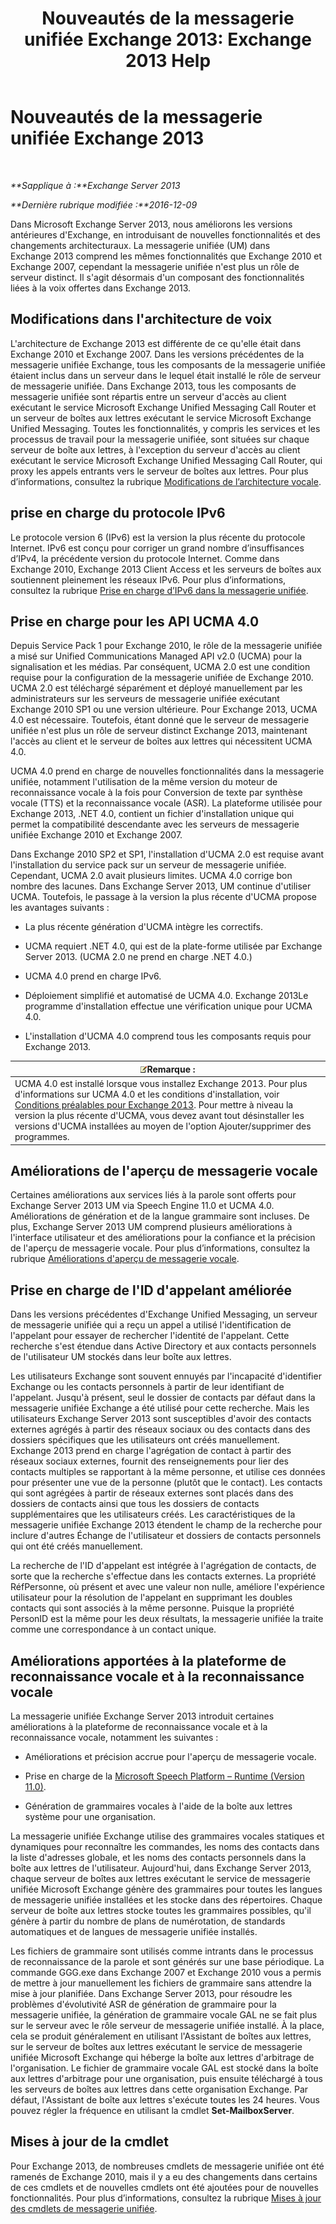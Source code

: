 ﻿---
title: 'Nouveautés de la messagerie unifiée Exchange 2013: Exchange 2013 Help'
TOCTitle: Nouveautés de la messagerie unifiée Exchange 2013
ms:assetid: a444ef2d-d893-408e-adf9-c9d8a8b07593
ms:mtpsurl: https://technet.microsoft.com/fr-fr/library/JJ150545(v=EXCHG.150)
ms:contentKeyID: 50478939
ms.date: 04/24/2018
mtps_version: v=EXCHG.150
ms.translationtype: HT
---

# Nouveautés de la messagerie unifiée Exchange 2013

 

_**Sapplique à :**Exchange Server 2013_

_**Dernière rubrique modifiée :**2016-12-09_

Dans Microsoft Exchange Server 2013, nous améliorons les versions antérieures d'Exchange, en introduisant de nouvelles fonctionnalités et des changements architecturaux. La messagerie unifiée (UM) dans Exchange 2013 comprend les mêmes fonctionnalités que Exchange 2010 et Exchange 2007, cependant la messagerie unifiée n'est plus un rôle de serveur distinct. Il s'agit désormais d'un composant des fonctionnalités liées à la voix offertes dans Exchange 2013.

## Modifications dans l'architecture de voix

L'architecture de Exchange 2013 est différente de ce qu'elle était dans Exchange 2010 et Exchange 2007. Dans les versions précédentes de la messagerie unifiée Exchange, tous les composants de la messagerie unifiée étaient inclus dans un serveur dans le lequel était installé le rôle de serveur de messagerie unifiée. Dans Exchange 2013, tous les composants de messagerie unifiée sont répartis entre un serveur d'accès au client exécutant le service Microsoft Exchange Unified Messaging Call Router et un serveur de boîtes aux lettres exécutant le service Microsoft Exchange Unified Messaging. Toutes les fonctionnalités, y compris les services et les processus de travail pour la messagerie unifiée, sont situées sur chaque serveur de boîte aux lettres, à l'exception du serveur d'accès au client exécutant le service Microsoft Exchange Unified Messaging Call Router, qui proxy les appels entrants vers le serveur de boîtes aux lettres. Pour plus d’informations, consultez la rubrique [Modifications de l’architecture vocale](voice-architecture-changes-exchange-2013-help.md).

## prise en charge du protocole IPv6

Le protocole version 6 (IPv6) est la version la plus récente du protocole Internet. IPv6 est conçu pour corriger un grand nombre d’insuffisances d’IPv4, la précédente version du protocole Internet. Comme dans Exchange 2010, Exchange 2013 Client Access et les serveurs de boîtes aux soutiennent pleinement les réseaux IPv6. Pour plus d’informations, consultez la rubrique [Prise en charge d’IPv6 dans la messagerie unifiée](ipv6-support-in-unified-messaging-exchange-2013-help.md).

## Prise en charge pour les API UCMA 4.0

Depuis Service Pack 1 pour Exchange 2010, le rôle de la messagerie unifiée a misé sur Unified Communications Managed API v2.0 (UCMA) pour la signalisation et les médias. Par conséquent, UCMA 2.0 est une condition requise pour la configuration de la messagerie unifiée de Exchange 2010. UCMA 2.0 est téléchargé séparément et déployé manuellement par les administrateurs sur les serveurs de messagerie unifiée exécutant Exchange 2010 SP1 ou une version ultérieure. Pour Exchange 2013, UCMA 4.0 est nécessaire. Toutefois, étant donné que le serveur de messagerie unifiée n'est plus un rôle de serveur distinct Exchange 2013, maintenant l'accès au client et le serveur de boîtes aux lettres qui nécessitent UCMA 4.0.

UCMA 4.0 prend en charge de nouvelles fonctionnalités dans la messagerie unifiée, notamment l'utilisation de la même version du moteur de reconnaissance vocale à la fois pour Conversion de texte par synthèse vocale (TTS) et la reconnaissance vocale (ASR). La plateforme utilisée pour Exchange 2013, .NET 4.0, contient un fichier d'installation unique qui permet la compatibilité descendante avec les serveurs de messagerie unifiée Exchange 2010 et Exchange 2007.

Dans Exchange 2010 SP2 et SP1, l'installation d'UCMA 2.0 est requise avant l'installation du service pack sur un serveur de messagerie unifiée. Cependant, UCMA 2.0 avait plusieurs limites. UCMA 4.0 corrige bon nombre des lacunes. Dans Exchange Server 2013, UM continue d'utiliser UCMA. Toutefois, le passage à la version la plus récente d'UCMA propose les avantages suivants :

  - La plus récente génération d'UCMA intègre les correctifs.

  - UCMA requiert .NET 4.0, qui est de la plate-forme utilisée par Exchange Server 2013. (UCMA 2.0 ne prend en charge .NET 4.0.)

  - UCMA 4.0 prend en charge IPv6.

  - Déploiement simplifié et automatisé de UCMA 4.0. Exchange 2013Le programme d'installation effectue une vérification unique pour UCMA 4.0.

  - L'installation d'UCMA 4.0 comprend tous les composants requis pour Exchange 2013.

<table>
<thead>
<tr class="header">
<th><img src="images/JJ159664.note(EXCHG.150).gif" title="Remarque" alt="Remarque" />Remarque :</th>
</tr>
</thead>
<tbody>
<tr class="odd">
<td>UCMA 4.0 est installé lorsque vous installez Exchange 2013. Pour plus d'informations sur UCMA 4.0 et les conditions d'installation, voir <a href="exchange-2013-prerequisites-exchange-2013-help.md">Conditions préalables pour Exchange 2013</a>. Pour mettre à niveau la version la plus récente d'UCMA, vous devez avant tout désinstaller les versions d'UCMA installées au moyen de l'option Ajouter/supprimer des programmes.</td>
</tr>
</tbody>
</table>


## Améliorations de l'aperçu de messagerie vocale

Certaines améliorations aux services liés à la parole sont offerts pour Exchange Server 2013 UM via Speech Engine 11.0 et UCMA 4.0. Améliorations de génération et de la langue grammaire sont incluses. De plus, Exchange Server 2013 UM comprend plusieurs améliorations à l'interface utilisateur et des améliorations pour la confiance et la précision de l'aperçu de messagerie vocale. Pour plus d’informations, consultez la rubrique [Améliorations d'aperçu de messagerie vocale](voice-mail-preview-enhancements-exchange-2013-help.md).

## Prise en charge de l'ID d'appelant améliorée

Dans les versions précédentes d'Exchange Unified Messaging, un serveur de messagerie unifiée qui a reçu un appel a utilisé l'identification de l'appelant pour essayer de rechercher l'identité de l'appelant. Cette recherche s'est étendue dans Active Directory et aux contacts personnels de l'utilisateur UM stockés dans leur boîte aux lettres.

Les utilisateurs Exchange sont souvent ennuyés par l'incapacité d'identifier Exchange ou les contacts personnels à partir de leur identifiant de l'appelant. Jusqu'à présent, seul le dossier de contacts par défaut dans la messagerie unifiée Exchange a été utilisé pour cette recherche. Mais les utilisateurs Exchange Server 2013 sont susceptibles d'avoir des contacts externes agrégés à partir des réseaux sociaux ou des contacts dans des dossiers spécifiques que les utilisateurs ont créés manuellement. Exchange 2013 prend en charge l'agrégation de contact à partir des réseaux sociaux externes, fournit des renseignements pour lier des contacts multiples se rapportant à la même personne, et utilise ces données pour présenter une vue de la personne (plutôt que le contact). Les contacts qui sont agrégées à partir de réseaux externes sont placés dans des dossiers de contacts ainsi que tous les dossiers de contacts supplémentaires que les utilisateurs créés. Les caractéristiques de la messagerie unifiée Exchange 2013 étendent le champ de la recherche pour inclure d'autres Échange de l'utilisateur et dossiers de contacts personnels qui ont été créés manuellement.

La recherche de l'ID d'appelant est intégrée à l'agrégation de contacts, de sorte que la recherche s'effectue dans les contacts externes. La propriété RéfPersonne, où présent et avec une valeur non nulle, améliore l'expérience utilisateur pour la résolution de l'appelant en supprimant les doubles contacts qui sont associés à la même personne. Puisque la propriété PersonID est la même pour les deux résultats, la messagerie unifiée la traite comme une correspondance à un contact unique.

## Améliorations apportées à la plateforme de reconnaissance vocale et à la reconnaissance vocale

La messagerie unifiée Exchange Server 2013 introduit certaines améliorations à la plateforme de reconnaissance vocale et à la reconnaissance vocale, notamment les suivantes :

  - Améliorations et précision accrue pour l'aperçu de messagerie vocale.

  - Prise en charge de la [Microsoft Speech Platform – Runtime (Version 11.0)](https://go.microsoft.com/fwlink/p/?linkid=253196).

  - Génération de grammaires vocales à l'aide de la boîte aux lettres système pour une organisation.

La messagerie unifiée Exchange utilise des grammaires vocales statiques et dynamiques pour reconnaître les commandes, les noms des contacts dans la liste d'adresses globale, et les noms des contacts personnels dans la boîte aux lettres de l'utilisateur. Aujourd'hui, dans Exchange Server 2013, chaque serveur de boîtes aux lettres exécutant le service de messagerie unifiée Microsoft Exchange génère des grammaires pour toutes les langues de messagerie unifiée installées et les stocke dans des répertoires. Chaque serveur de boîte aux lettres stocke toutes les grammaires possibles, qu'il génère à partir du nombre de plans de numérotation, de standards automatiques et de langues de messagerie unifiée installés.

Les fichiers de grammaire sont utilisés comme intrants dans le processus de reconnaissance de la parole et sont générés sur une base périodique. La commande GGG.exe dans Exchange 2007 et Exchange 2010 vous a permis de mettre à jour manuellement les fichiers de grammaire sans attendre la mise à jour planifiée. Dans Exchange Server 2013, pour résoudre les problèmes d'évolutivité ASR de génération de grammaire pour la messagerie unifiée, la génération de grammaire vocale GAL ne se fait plus sur le serveur avec le rôle serveur de messagerie unifiée installé. À la place, cela se produit généralement en utilisant l'Assistant de boîtes aux lettres, sur le serveur de boîtes aux lettres exécutant le service de messagerie unifiée Microsoft Exchange qui héberge la boîte aux lettres d'arbitrage de l'organisation. Le fichier de grammaire vocale GAL est stocké dans la boîte aux lettres d'arbitrage pour une organisation, puis ensuite téléchargé à tous les serveurs de boîtes aux lettres dans cette organisation Exchange. Par défaut, l'Assistant de boîte aux lettres s'exécute toutes les 24 heures. Vous pouvez régler la fréquence en utilisant la cmdlet **Set-MailboxServer**.

## Mises à jour de la cmdlet

Pour Exchange 2013, de nombreuses cmdlets de messagerie unifiée ont été ramenés de Exchange 2010, mais il y a eu des changements dans certains de ces cmdlets et de nouvelles cmdlets ont été ajoutées pour de nouvelles fonctionnalités. Pour plus d’informations, consultez la rubrique [Mises à jour des cmdlets de messagerie unifiée](unified-messaging-cmdlet-updates-exchange-2013-help.md).

